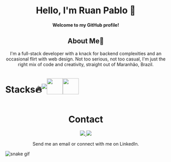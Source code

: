 
<div align="center" >
      <h1>Hello, I'm Ruan Pablo 👋</h1>
        <h4>Welcome to my GitHub profile!</h4>
    <section>
      <h1>About Me💭</h1>
        <p>I'm a full-stack developer with a knack for backend complexities and an occasional flirt with web design. Not too serious, not too casual, I'm just the right mix of code and creativity, straight out of Maranhão, Brazil.</p>
    </section>
        <div style="display: flex; align-items: center;"> 
          <h1>Stacks🔥</h1>
            <img src="https://skillicons.dev/icons?i=js,html,css,tailwind,sass,git,mysql,docker,php,laravel" /> 
            <img src="https://github.com/intpablo/intpablo/assets/150086518/3fa0a1ab-23bd-4f27-8835-d8d22bb680d6"  width="50"  /> 
            <img src="https://github.com/intpablo/intpablo/assets/150086518/2a8c2c98-950f-4e5e-8b76-19f7f3c5f8cd" width="50" />
        </div> 
  <h1>Contact</h1>
    <a href="mailto:ruanruandnz@gmail.com">
      <img src="https://skillicons.dev/icons?i=gmail"/>
    </a>
    <a href="www.linkedin.com/in/ruan-pablo-da-silva-diniz-805ab12a7">
      <img src="https://skillicons.dev/icons?i=linkedin"/>
    </a>
  <p>Send me an email or connect with me on LinkedIn.</p>
</div>

![snake gif](https://github.com/intpablo/intpablo/blob/output/github-contribution-grid-snake.svg)

  






 












